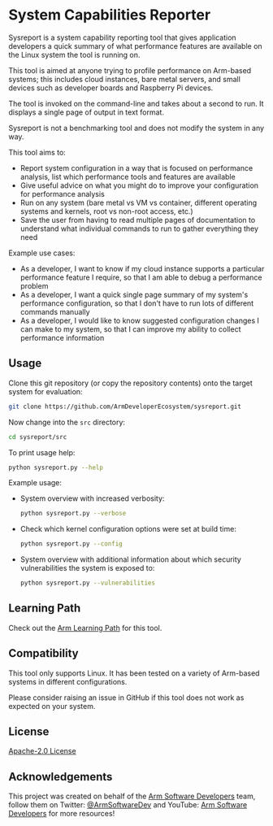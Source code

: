 # System Capabilities Reporter

Sysreport is a system capability reporting tool that gives application developers a quick summary of what performance features are available on the Linux system the tool is running on.

This tool is aimed at anyone trying to profile performance on Arm-based systems; this includes cloud instances, bare metal servers, and small devices such as developer boards and Raspberry Pi devices.

The tool is invoked on the command-line and takes about a second to run. It displays a single page of output in text format.

Sysreport is not a benchmarking tool and does not modify the system in any way.

This tool aims to:
* Report system configuration in a way that is focused on performance analysis, list which performance tools and features are available
* Give useful advice on what you might do to improve your configuration for performance analysis
* Run on any system (bare metal vs VM vs container, different operating systems and kernels, root vs non-root access, etc.)
* Save the user from having to read multiple pages of documentation to understand what individual commands to run to gather everything they need

Example use cases:
* As a developer, I want to know if my cloud instance supports a particular performance feature I require, so that I am able to debug a performance problem
* As a developer, I want a quick single page summary of my system's performance configuration, so that I don't have to run lots of different commands manually
* As a developer, I would like to know suggested configuration changes I can make to my system, so that I can improve my ability to collect performance information

## Usage

Clone this git repository (or copy the repository contents) onto the target system for evaluation:
```sh
git clone https://github.com/ArmDeveloperEcosystem/sysreport.git
```

Now change into the `src` directory:
```sh
cd sysreport/src
```

To print usage help:
```sh
python sysreport.py --help
```

Example usage:
* System overview with increased verbosity:
  ```sh
  python sysreport.py --verbose
  ```
* Check which kernel configuration options were set at build time:
  ```sh
  python sysreport.py --config
  ```
* System overview with additional information about which security vulnerabilities the system is exposed to:
  ```sh
  python sysreport.py --vulnerabilities
  ```

## Learning Path

Check out the [Arm Learning Path](https://learn.arm.com/learning-paths/servers-and-cloud-computing/sysreport) for this tool.

## Compatibility

This tool only supports Linux. It has been tested on a variety of Arm-based systems in different configurations.

Please consider raising an issue in GitHub if this tool does not work as expected on your system.

## License

[Apache-2.0 License](LICENSE)

## Acknowledgements

This project was created on behalf of the [Arm Software Developers](https://developer.arm.com/) team, follow them on Twitter: [@ArmSoftwareDev](https://twitter.com/armsoftwaredev) and YouTube: [Arm Software Developers](https://www.youtube.com/channel/UCHUAckhCfRom2EHDGxwhfOg) for more resources!
